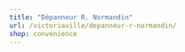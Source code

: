 ```yaml
---
title: "Dépanneur R. Normandin"
url: /victoriaville/depanneur-r-normandin/
shop: convenience
---
```

